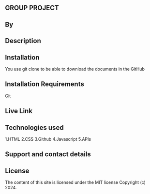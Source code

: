 ## GROUP PROJECT

## By 

## Description


## Installation
You use git clone to be able to download the documents in the GitHub

## Installation Requirements
Git

## Live Link


## Technologies used
1.HTML
 2.CSS
 3.Github
 4.Javascript
5.APIs

## Support and contact details


## License
The content of this site is licensed under the MIT license Copyright (c) 2024.